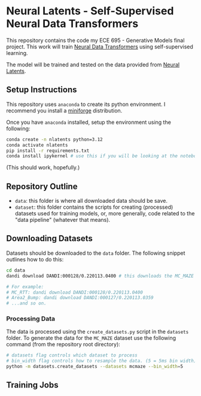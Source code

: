 # Neural Latents - Self-Supervised Neural Data Transformers
This repository contains the code my ECE 695 - Generative Models final project.
This work will train [Neural Data Transformers](https://arxiv.org/abs/2108.01210) using self-supervised learning. 

The model will be trained and tested on the data provided from [Neural Latents](https://neurallatents.github.io/).

## Setup Instructions
This repository uses `anaconda` to create its python environment. 
I recommend you install a [miniforge](https://conda-forge.org/miniforge/) distribution.

Once you have `anaconda` installed, setup the environment using the following:
```sh
conda create -n nlatents python=3.12
conda activate nlatents
pip install -r requirements.txt
conda install ipykernel # use this if you will be looking at the notebooks.
```

(This should work, hopefully.)

## Repository Outline
- `data`: this folder is where all downloaded data should be save. 
- `dataset`: this folder contains the scripts for creating (processed) datasets used for training models, or, more generally, code related to the "data pipeline" (whatever that means).

## Downloading Datasets
Datasets should be downloaded to the `data` folder. The following snippet outlines how to do this:
```sh 
cd data
dandi download DANDI:000128/0.220113.0400 # this downloads the MC_MAZE dataset, change the argument to download another one.

# For example: 
# MC_RTT: dandi download DANDI:000128/0.220113.0400
# Area2_Bump: dandi download DANDI:000127/0.220113.0359
# ...and so on.
```

### Processing Data
The data is processed using the `create_datasets.py` script in the `datasets` folder. 
To generate the data for the `MC_MAZE` dataset use the following command (from the repository root directory):
```sh
# datasets flag controls which dataset to process
# bin_width flag controls how to resample the data. (5 = 5ms bin width)
python -m datasets.create_datasets --datasets mcmaze --bin_width=5
```


## Training Jobs